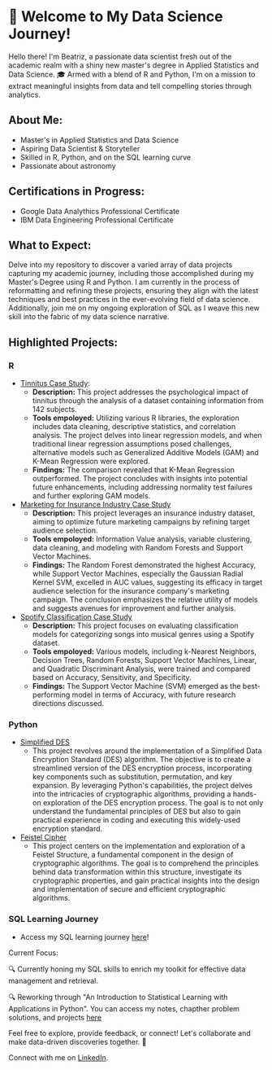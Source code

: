 # 🚀 Welcome to My Data Science Journey!

Hello there! I'm Beatriz, a passionate data scientist fresh out of the academic realm with a shiny new master's degree in Applied Statistics and Data Science. 🎓 Armed with a blend of R and Python, I'm on a mission to extract meaningful insights from data and tell compelling stories through analytics.

## About Me:
- Master's in Applied Statistics and Data Science
- Aspiring Data Scientist & Storyteller
- Skilled in R, Python, and on the SQL learning curve
- Passionate about astronomy

## Certifications in Progress:
- Google Data Analythics Professional Certificate
- IBM Data Engineering Professional Certificate

## What to Expect:
Delve into my repository to discover a varied array of data projects capturing my academic journey, including those accomplished during my Master's Degree using R and Python. I am currently in the process of reformatting and refining these projects, ensuring they align with the latest techniques and best practices in the ever-evolving field of data science. Additionally, join me on my ongoing exploration of SQL as I weave this new skill into the fabric of my data science narrative.

## Highlighted Projects:

### R

- [Tinnitus Case Study](https://github.com/betyvelavi/data-portfolio/blob/main/Tinnitus%20Case%20Study.pdf):
  - **Description:** This project addresses the psychological impact of tinnitus through the analysis of a dataset containing information from 142 subjects. 
  - **Tools empoloyed:** Utilizing various R libraries, the exploration includes data cleaning, descriptive statistics, and correlation analysis. The project delves into linear regression models, and when traditional linear regression assumptions posed challenges, alternative models such as Generalized Additive Models (GAM) and K-Mean Regression were explored.
  - **Findings:** The comparison revealed that K-Mean Regression outperformed. The project concludes with insights into potential future enhancements, including addressing normality test failures and further exploring GAM models.
- [Marketing for Insurance Industry Case Study](https://github.com/betyvelavi/data-portfolio/tree/main/Marketing%20for%20Insurance%20Case%20Study)
  - **Description:** This project leverages an insurance industry dataset, aiming to optimize future marketing campaigns by refining target audience selection.
  - **Tools empoloyed:** Information Value analysis, variable clustering, data cleaning, and modeling with Random Forests and Support Vector Machines.
  - **Findings:** The Random Forest demonstrated the highest Accuracy, while Support Vector Machines, especially the Gaussian Radial Kernel SVM, excelled in AUC values, suggesting its efficacy in target audience selection for the insurance company's marketing campaign. The conclusion emphasizes the relative utility of models and suggests avenues for improvement and further analysis.
- [Spotify Classification Case Study](https://github.com/betyvelavi/data-portfolio/tree/main/Spotify%20Classification%20Study)
  - **Description:** This project focuses on evaluating classification models for categorizing songs into musical genres using a Spotify dataset.
  - **Tools empoloyed:**  Various models, including k-Nearest Neighbors, Decision Trees, Random Forests, Support Vector Machines, Linear, and Quadratic Discriminant Analysis, were trained and compared based on Accuracy, Sensitivity, and Specificity. 
  - **Findings:** The Support Vector Machine (SVM) emerged as the best-performing model in terms of Accuracy, with future research directions discussed.
 
### Python
- [Simplified DES](https://github.com/betyvelavi/data-portfolio/blob/main/Simplified%20DES.ipynb)
  - This project revolves around the implementation of a Simplified Data Encryption Standard (DES) algorithm. The objective is to create a streamlined version of the DES encryption process, incorporating key components such as substitution, permutation, and key expansion. By leveraging Python's capabilities, the project delves into the intricacies of cryptographic algorithms, providing a hands-on exploration of the DES encryption process. The goal is to not only understand the fundamental principles of DES but also to gain practical experience in coding and executing this widely-used encryption standard.
- [Feistel Cipher](https://github.com/betyvelavi/data-portfolio/blob/main/Feistel%20Cipher.ipynb)
  - This project centers on the implementation and exploration of a Feistel Structure, a fundamental component in the design of cryptographic algorithms. The goal is to comprehend the principles behind data transformation within this structure, investigate its cryptographic properties, and gain practical insights into the design and implementation of secure and efficient cryptographic algorithms.
  
### SQL Learning Journey 
  - Access my SQL learning journey [here](https://github.com/betyvelavi/data-portfolio/tree/main/SQL%20Self%20Learning)!

Current Focus:

🔍 Currently honing my SQL skills to enrich my toolkit for effective data management and retrieval.

🔍 Reworking through "An Introduction to Statistical Learning with Applications in Python". You can access my notes, chapther problem solutions, and projects [here](https://github.com/betyvelavi/ISL_python)

Feel free to explore, provide feedback, or connect! Let's collaborate and make data-driven discoveries together. 🚀

Connect with me on [LinkedIn](https://www.linkedin.com/in/beatrizgvela/).
